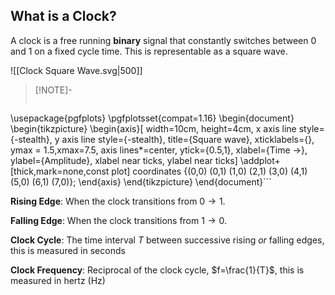## What is a Clock?

A clock is a free running **binary** signal that constantly switches between 0 and 1 on a fixed cycle time. This is representable as a square wave. 

![[Clock Square Wave.svg|500]]

> [!NOTE]-
> ```tikz
\usepackage{pgfplots}
\pgfplotsset{compat=1.16}
\begin{document}
\begin{tikzpicture}
\begin{axis}[
width=10cm,
height=4cm,
x axis line style={-stealth},
y axis line style={-stealth},
title={Square wave},
xticklabels={},
ymax = 1.5,xmax=7.5,
axis lines*=center,
ytick={0.5,1},
xlabel={Time $\rightarrow$},
ylabel={Amplitude},
xlabel near ticks,
ylabel near ticks]
\addplot+[thick,mark=none,const plot]
coordinates
{(0,0) (0,1) (1,0) (2,1) (3,0) (4,1) (5,0) (6,1) (7,0)};
\end{axis}
\end{tikzpicture}
\end{document}```

**Rising Edge**: When the clock transitions from $0\to1$.

**Falling Edge**: When the clock transitions from $1\to0$.

**Clock Cycle**: The time interval $T$ between successive rising *or* falling edges, this is measured in seconds

**Clock Frequency**: Reciprocal of the clock cycle, $f=\frac{1}{T}$, this is measured in hertz (Hz)
